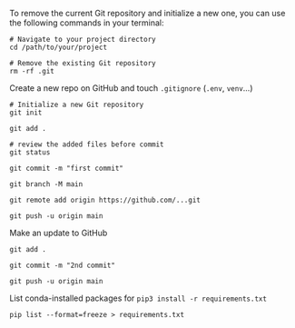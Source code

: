 To remove the current Git repository and initialize a new one, you can use the following commands in your terminal:

```
# Navigate to your project directory
cd /path/to/your/project

# Remove the existing Git repository
rm -rf .git
```

Create a new repo on GitHub and touch `.gitignore` (`.env`, `venv`...)

```
# Initialize a new Git repository
git init

git add .

# review the added files before commit
git status

git commit -m "first commit"

git branch -M main

git remote add origin https://github.com/...git

git push -u origin main
```

Make an update to GitHub

```
git add .

git commit -m "2nd commit"

git push -u origin main
```

List conda-installed packages for `pip3 install -r requirements.txt`

```
pip list --format=freeze > requirements.txt
```
